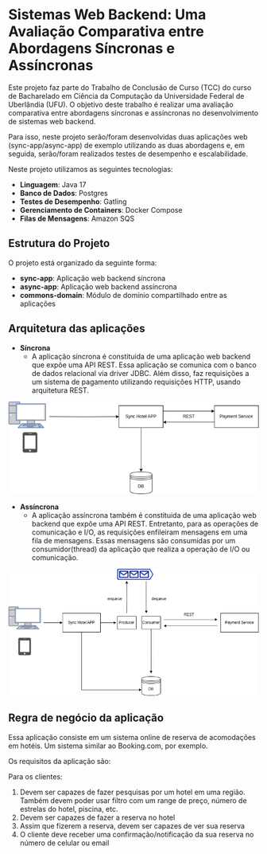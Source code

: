 # Sistemas Web Backend: Uma Avaliação Comparativa entre Abordagens Síncronas e Assíncronas

Este projeto faz parte do Trabalho de Conclusão de Curso (TCC) do curso de Bacharelado em Ciência da Computação da Universidade Federal de Uberlândia (UFU). O objetivo deste trabalho é realizar uma avaliação comparativa entre abordagens síncronas e assíncronas no desenvolvimento de sistemas web backend. 

Para isso, neste projeto serão/foram desenvolvidas duas aplicações web (sync-app/async-app) de exemplo utilizando as duas abordagens e, em seguida, serão/foram realizados testes de desempenho e escalabilidade.

Neste projeto utilizamos as seguintes tecnologias:

- **Linguagem**: Java 17
- **Banco de Dados**: Postgres
- **Testes de Desempenho**: Gatling
- **Gerenciamento de Containers**: Docker Compose
- **Filas de Mensagens**: Amazon SQS

## Estrutura do Projeto

O projeto está organizado da seguinte forma:

- **sync-app**: Aplicação web backend síncrona
- **async-app**: Aplicação web backend assíncrona
- **commons-domain**: Módulo de domínio compartilhado entre as aplicações

## Arquitetura das aplicações

- **Síncrona**
    - A aplicação síncrona é constituida de uma aplicação web backend que expõe uma API REST. Essa aplicação se comunica com o banco de dados relacional via driver JDBC. Além disso, faz requisições a um sistema de pagamento utilizando requisições HTTP, usando arquitetura REST.

![Arquitetura síncrona](./images/architecture-sync.png)

- **Assíncrona**
    - A aplicação assíncrona também é constituida de uma aplicação web backend que expõe uma API REST. Entretanto, para as operações de comunicação e I/O, as requisições enfileiram mensagens em uma fila de mensagens. Essas mensagens são consumidas por um consumidor(thread) da aplicação que realiza a operação de I/O ou comunicação.
  
![Arquitetura síncrona](./images/architecture-async.png)

## Regra de negócio da aplicação

Essa aplicação consiste em um sistema online de reserva de acomodações em hotéis. Um sistema similar ao Booking.com, por exemplo.

Os requisitos da aplicação são: 

Para os clientes:
  1. Devem ser capazes de fazer pesquisas por um hotel em uma região. Também
   devem poder usar filtro com um range de preço, número de estrelas do hotel,
   piscina, etc.
  2. Devem ser capazes de fazer a reserva no hotel
  3. Assim que fizerem a reserva, devem ser capazes de ver sua reserva
  4. O cliente deve receber uma confirmação/notificação da sua reserva no
   número de celular ou email